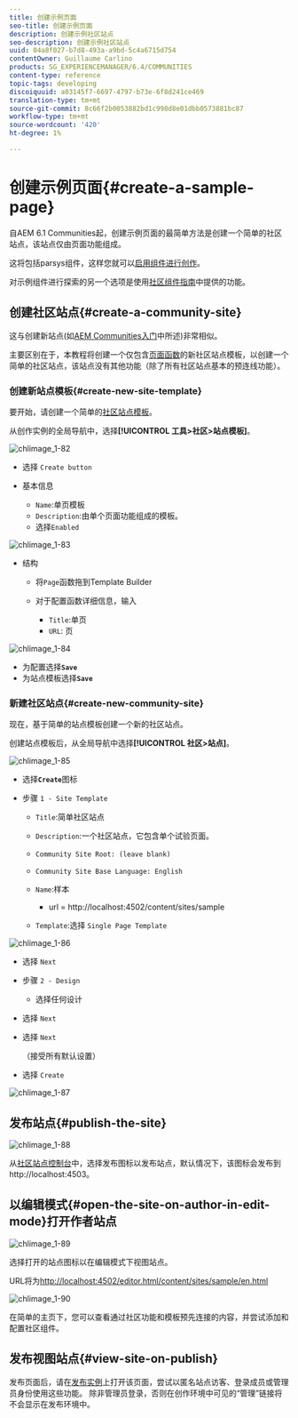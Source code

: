 ```yaml
---
title: 创建示例页面
seo-title: 创建示例页面
description: 创建示例社区站点
seo-description: 创建示例社区站点
uuid: 04a8f027-b7d8-493a-a9bd-5c4a6715d754
contentOwner: Guillaume Carlino
products: SG_EXPERIENCEMANAGER/6.4/COMMUNITIES
content-type: reference
topic-tags: developing
discoiquuid: a03145f7-6697-4797-b73e-6f8d241ce469
translation-type: tm+mt
source-git-commit: 8c66f2b0053882bd1c998d8e01dbb0573881bc87
workflow-type: tm+mt
source-wordcount: '420'
ht-degree: 1%

---
```



# 创建示例页面{#create-a-sample-page}

自AEM 6.1 Communities起，创建示例页面的最简单方法是创建一个简单的社区站点，该站点仅由页面功能组成。

这将包括parsys组件，这样您就可以[启用组件进行创作](basics.md#accessing-communities-components)。

对示例组件进行探索的另一个选项是使用[社区组件指南](components-guide.md)中提供的功能。

## 创建社区站点{#create-a-community-site}

这与创建新站点(如[AEM Communities入门](getting-started.md)中所述)非常相似。

主要区别在于，本教程将创建一个仅包含[页面函数](functions.md#page-function)的新社区站点模板，以创建一个简单的社区站点，该站点没有其他功能（除了所有社区站点基本的预连线功能）。

### 创建新站点模板{#create-new-site-template}

要开始，请创建一个简单的[社区站点模板](sites.md)。

从创作实例的全局导航中，选择&#x200B;**[!UICONTROL 工具>社区>站点模板]**。

![chlimage_1-82](assets/chlimage_1-82.png)

* 选择 `Create button`
* 基本信息

   * `Name`:单页模板
   * `Description`:由单个页面功能组成的模板。
   * 选择`Enabled`

![chlimage_1-83](assets/chlimage_1-83.png)

* 结构

   * 将`Page`函数拖到Template Builder
   * 对于配置函数详细信息，输入

      * `Title`:单页
      * `URL`: 页

![chlimage_1-84](assets/chlimage_1-84.png)

* 为配置选择&#x200B;**`Save`**
* 为站点模板选择&#x200B;**`Save`**

### 新建社区站点{#create-new-community-site}

现在，基于简单的站点模板创建一个新的社区站点。

创建站点模板后，从全局导航中选择&#x200B;**[!UICONTROL 社区>站点]**。

![chlimage_1-85](assets/chlimage_1-85.png)

* 选择&#x200B;**`Create`**&#x200B;图标

* 步骤 `1 - Site Template`

   * `Title`:简单社区站点
   * `Description`:一个社区站点，它包含单个试验页面。
   * `Community Site Root: (leave blank)`
   * `Community Site Base Language: English`
   * `Name`:样本

      * url = http://localhost:4502/content/sites/sample
   * `Template`:选择  `Single Page Template`


![chlimage_1-86](assets/chlimage_1-86.png)

* 选择 `Next`
* 步骤 `2 - Design`

   * 选择任何设计

* 选择 `Next`
* 选择 `Next`

   （接受所有默认设置）

* 选择 `Create`

![chlimage_1-87](assets/chlimage_1-87.png)

## 发布站点{#publish-the-site}

![chlimage_1-88](assets/chlimage_1-88.png)

从[社区站点控制台](sites-console.md)中，选择发布图标以发布站点，默认情况下，该图标会发布到http://localhost:4503。

## 以编辑模式{#open-the-site-on-author-in-edit-mode}打开作者站点

![chlimage_1-89](assets/chlimage_1-89.png)

选择打开的站点图标以在编辑模式下视图站点。

URL将为[http://localhost:4502/editor.html/content/sites/sample/en.html](http://localhost:4502/editor.html/content/sites/sample/en.html)

![chlimage_1-90](assets/chlimage_1-90.png)

在简单的主页下，您可以查看通过社区功能和模板预先连接的内容，并尝试添加和配置社区组件。

## 发布视图站点{#view-site-on-publish}

发布页面后，请在[发布实例](http://localhost:4503/content/sites/sample/en.html)上打开该页面，尝试以匿名站点访客、登录成员或管理员身份使用这些功能。 除非管理员登录，否则在创作环境中可见的“管理”链接将不会显示在发布环境中。
